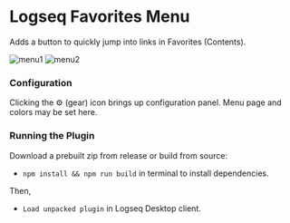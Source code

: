 # Logseq Favorites Menu
Adds a button to quickly jump into links in Favorites (Contents).

![menu1](https://user-images.githubusercontent.com/80478/129243184-117273a6-a421-4f35-8013-d0e0aff31d0b.jpg)
![menu2](https://user-images.githubusercontent.com/80478/129243183-56732e8c-8423-4dde-aac2-0a1eac33b154.jpg)

### Configuration

Clicking the ⚙️ (gear) icon brings up configuration panel. Menu page and colors may be set here.

### Running the Plugin

Download a prebuilt zip from release or build from source:
- `npm install && npm run build` in terminal to install dependencies.

Then,
- `Load unpacked plugin` in Logseq Desktop client.
